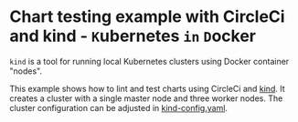 # Chart testing example with CircleCi and kind - `K`ubernetes `in` `D`ocker

`kind` is a tool for running local Kubernetes clusters using Docker container "nodes".

This example shows how to lint and test charts using CircleCi and [kind](https://github.com/kubernetes-sigs/kind).
It creates a cluster with a single master node and three worker nodes.
The cluster configuration can be adjusted in [kind-config.yaml](test/kind-config.yaml).
